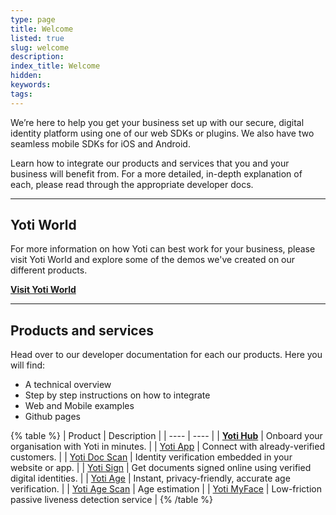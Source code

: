 ```yaml
---
type: page
title: Welcome
listed: true
slug: welcome
description: 
index_title: Welcome
hidden: 
keywords: 
tags: 
---
```


We’re here to help you get your business set up with our secure, digital identity platform using one of our web SDKs or plugins. We also have two seamless mobile SDKs for iOS and Android.

Learn how to integrate our products and services that you and your business will benefit from. For a more detailed, in-depth explanation of each, please read through the appropriate developer docs.

---

## Yoti World

For more information on how Yoti can best work for your business, please visit Yoti World and explore some of the demos we've created on our different products.

**[Visit Yoti World](https://yoti.world/)**

---

## Products and services

Head over to our developer documentation for each our products. Here you will find:

- A technical overview
- Step by step instructions on how to integrate
- Web and Mobile examples
- Github pages

{% table %}
| Product | Description | 
| ---- | ---- | 
| **[Yoti Hub](https://developers.yoti.com/yoti/getting-started-hub)** | Onboard your organisation with Yoti in minutes. | 
| [Yoti App](https://developers.yoti.com/yoti-app) | Connect with already-verified customers. | 
| [Yoti Doc Scan](https://developers.yoti.com/yoti-doc-scan) | Identity verification embedded in your website or app. | 
| [Yoti Sign](https://developers.yoti.com/yoti-sign) | Get documents signed online using verified digital identities. | 
| [Yoti Age](https://developers.yoti.com/yoti-age) | Instant, privacy-friendly, accurate age verification. | 
| [Yoti Age Scan](/yoti-age-scan/getting-started) | Age estimation | 
| [Yoti MyFace](https://developers.yoti.com/yoti-myface) | Low-friction passive liveness detection service | 
{% /table %}